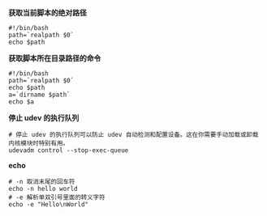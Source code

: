 **获取当前脚本的绝对路径**

```shell
#!/bin/bash
path=`realpath $0`
echo $path
```

**获取脚本所在目录路径的命令**

```shell
#!/bin/bash
path=`realpath $0`
echo $path
a=`dirname $path`
echo $a
```

**停止 udev 的执行队列**

```shell
# 停止 udev 的执行队列可以防止 udev 自动检测和配置设备。这在你需要手动加载或卸载内核模块时特别有用。
udevadm control --stop-exec-queue
```

**echo**

```shell
# -n 取消末尾的回车符
echo -n hello world
# -e 解析单双引号里面的转义字符
echo -e "Hello\nWorld"
```

